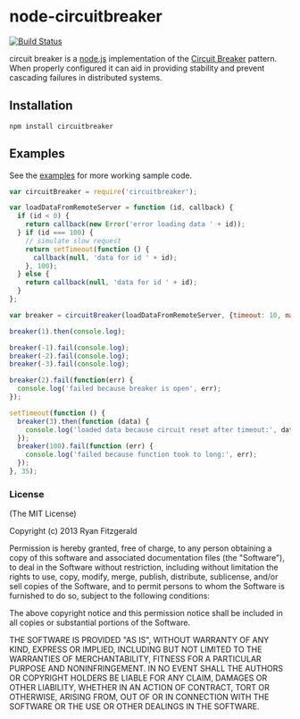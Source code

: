 node-circuitbreaker
======================

[![Build Status](https://travis-ci.org/Wantworthy/node-circuitbreaker.png?branch=master)](https://travis-ci.org/Wantworthy/node-circuitbreaker)

circuit breaker is a [node.js][2] implementation of the [Circuit Breaker][1] pattern.
When properly configured it can aid in providing stability and prevent
cascading failures in distributed systems.

## Installation

    npm install circuitbreaker

## Examples
See the [examples][0] for more working sample code.

``` js
var circuitBreaker = require('circuitbreaker');

var loadDataFromRemoteServer = function (id, callback) {
  if (id < 0) {
    return callback(new Error('error loading data ' + id));
  } if (id === 100) {
    // simulate slow request
    return setTimeout(function () {
      callback(null, 'data for id ' + id);
    }, 100);
  } else {
    return callback(null, 'data for id ' + id);
  }
};

var breaker = circuitBreaker(loadDataFromRemoteServer, {timeout: 10, maxFailures: 3, resetTimeout: 30});

breaker(1).then(console.log);

breaker(-1).fail(console.log);
breaker(-2).fail(console.log);
breaker(-3).fail(console.log);

breaker(2).fail(function(err) {
  console.log('failed because breaker is open', err);
});

setTimeout(function () {
  breaker(3).then(function (data) {
    console.log('loaded data because circuit reset after timeout:', data);
  });
  breaker(100).fail(function (err) {
    console.log('failed because function took to long:', err);
  });
}, 35);
```

### License

(The MIT License)

Copyright (c) 2013 Ryan Fitzgerald

Permission is hereby granted, free of charge, to any person obtaining
a copy of this software and associated documentation files (the
"Software"), to deal in the Software without restriction, including
without limitation the rights to use, copy, modify, merge, publish,
distribute, sublicense, and/or sell copies of the Software, and to
permit persons to whom the Software is furnished to do so, subject to
the following conditions:

The above copyright notice and this permission notice shall be
included in all copies or substantial portions of the Software.

THE SOFTWARE IS PROVIDED "AS IS", WITHOUT WARRANTY OF ANY KIND,
EXPRESS OR IMPLIED, INCLUDING BUT NOT LIMITED TO THE WARRANTIES OF
MERCHANTABILITY, FITNESS FOR A PARTICULAR PURPOSE AND
NONINFRINGEMENT. IN NO EVENT SHALL THE AUTHORS OR COPYRIGHT HOLDERS BE
LIABLE FOR ANY CLAIM, DAMAGES OR OTHER LIABILITY, WHETHER IN AN ACTION
OF CONTRACT, TORT OR OTHERWISE, ARISING FROM, OUT OF OR IN CONNECTION
WITH THE SOFTWARE OR THE USE OR OTHER DEALINGS IN THE SOFTWARE.

[0]: https://github.com/Wantworthy/node-circuitbreaker/tree/master/examples
[1]: http://doc.akka.io/docs/akka/snapshot/common/circuitbreaker.html
[2]: http://nodejs.org
